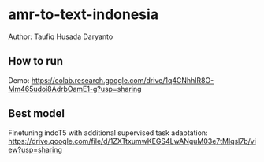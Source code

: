 # amr-to-text-indonesia
Author: Taufiq Husada Daryanto

## How to run
Demo: https://colab.research.google.com/drive/1q4CNhhlR8O-Mm465udoi8AdrbOamE1-g?usp=sharing

## Best model
Finetuning indoT5 with additional supervised task adaptation: https://drive.google.com/file/d/1ZXTtxumwKEGS4LwANguM03e7tMlqsl7b/view?usp=sharing
